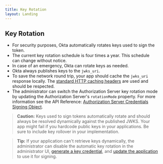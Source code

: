 ```yaml
---
title: Key Rotation
layout: Landing
---
```

## Key Rotation

- For security purposes, Okta automatically rotates keys used to sign the token.
- The current key rotation schedule is four times a year. This schedule can change without notice.
- In case of an emergency, Okta can rotate keys as needed.
- Okta always publishes keys to the `jwks_uri`.
- To save the network round trip, your app should cache the `jwks_uri` response locally. The [standard HTTP caching headers](https://developer.mozilla.org/en-US/docs/Web/HTTP/Headers/Cache-Control) are used and should be respected.
- The administrator can switch the Authorization Server key rotation mode by updating the Authorization Server's `rotationMode` property. For more information see the API Reference: [Authorization Server Credentials Signing Object](/docs/reference/api/authorization-servers/#credentials-object).

> **Caution:** Keys used to sign tokens automatically rotate and should always be resolved dynamically against the published JWKS. Your app might fail if you hardcode public keys in your applications. Be sure to include key rollover in your implementation.

> **Tip:** If your application can't retrieve keys dynamically, the administrator can disable the automatic key rotation in the administrator UI, [generate a key credential](/docs/reference/api/apps/#generate-new-application-key-credential), and [update the application](/docs/reference/api/apps/#update-key-credential-for-application) to use it for signing.
